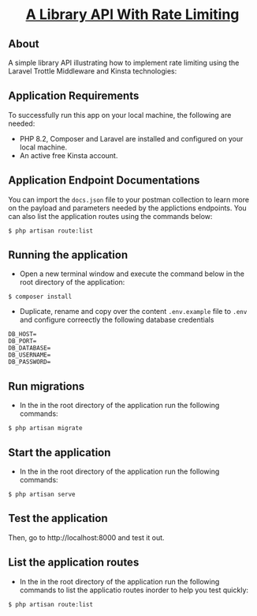 # <p align="center"><a href="#">A Library API With Rate Limiting</a></p>


## About

A simple library API illustrating how to implement rate limiting using the Laravel Trottle Middleware and Kinsta technologies:


## Application Requirements

To successfully run this app on your local machine, the following are needed:
- PHP 8.2, Composer and Laravel are installed and configured on your local machine. 
- An active free  Kinsta account.

## Application Endpoint Documentations

You can import the `docs.json` file to your postman collection to learn more on the payload and parameters needed by the applictions endpoints. You can also list the application routes using the commands below: 

```
$ php artisan route:list
```

## Running the application
- Open a new terminal window and execute the command below in the root directory of the application:
```
$ composer install
```

- Duplicate, rename and copy over the content `.env.example` file to `.env` and configure correectly the following database credentials

```
DB_HOST=
DB_PORT=
DB_DATABASE=
DB_USERNAME=
DB_PASSWORD=
```
## Run migrations
- In the in the root directory of the application run the following commands:

```
$ php artisan migrate
```

## Start the application 
- In the in the root directory of the application run the following commands:

```
$ php artisan serve
```

## Test the application
Then, go to http://localhost:8000 and test it out.

## List the application routes 
- In the in the root directory of the application run the following commands to list the applicatio routes inorder to help you test quickly:

```
$ php artisan route:list
```



